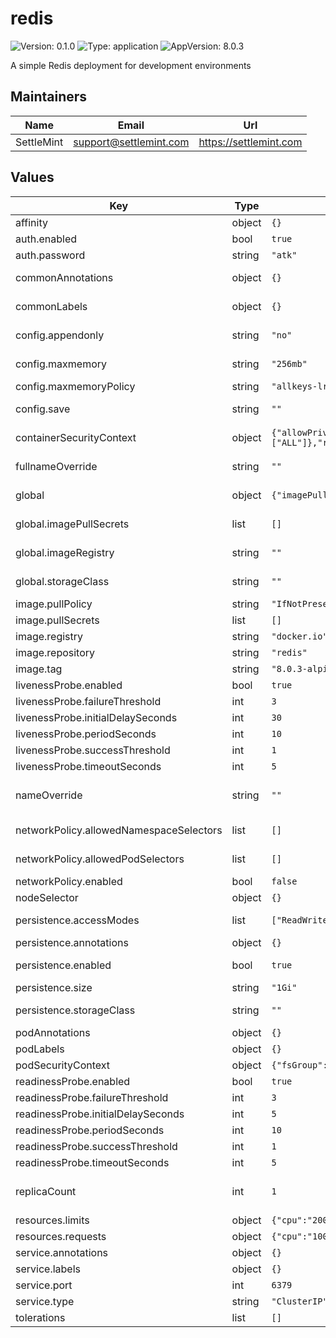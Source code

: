 # redis

![Version: 0.1.0](https://img.shields.io/badge/Version-0.1.0-informational?style=flat-square) ![Type: application](https://img.shields.io/badge/Type-application-informational?style=flat-square) ![AppVersion: 8.0.3](https://img.shields.io/badge/AppVersion-8.0.3-informational?style=flat-square)

A simple Redis deployment for development environments

## Maintainers

| Name | Email | Url |
| ---- | ------ | --- |
| SettleMint | <support@settlemint.com> | <https://settlemint.com> |

## Values

| Key | Type | Default | Description |
|-----|------|---------|-------------|
| affinity | object | `{}` | Affinity |
| auth.enabled | bool | `true` | Enable authentication |
| auth.password | string | `"atk"` | Redis password |
| commonAnnotations | object | `{}` | Annotations to add to all deployed objects |
| commonLabels | object | `{}` | Labels to add to all deployed objects |
| config.appendonly | string | `"no"` | Append only file (AOF persistence) |
| config.maxmemory | string | `"256mb"` | Maximum memory Redis can use |
| config.maxmemoryPolicy | string | `"allkeys-lru"` | Memory eviction policy |
| config.save | string | `""` | Save DB to disk (RDB persistence) |
| containerSecurityContext | object | `{"allowPrivilegeEscalation":false,"capabilities":{"drop":["ALL"]},"readOnlyRootFilesystem":false,"runAsNonRoot":true,"runAsUser":999}` | Container security context |
| fullnameOverride | string | `""` | String to fully override common.names.fullname |
| global | object | `{"imagePullSecrets":[],"imageRegistry":"","storageClass":""}` | Global Docker image registry |
| global.imagePullSecrets | list | `[]` | Global Docker registry secret names as an array |
| global.imageRegistry | string | `""` | Global Docker image registry |
| global.storageClass | string | `""` | Global StorageClass for Persistent Volume(s) |
| image.pullPolicy | string | `"IfNotPresent"` | Redis image pull policy |
| image.pullSecrets | list | `[]` | Redis image pull secrets |
| image.registry | string | `"docker.io"` | Redis image registry |
| image.repository | string | `"redis"` | Redis image repository |
| image.tag | string | `"8.0.3-alpine"` | Redis image tag |
| livenessProbe.enabled | bool | `true` | Enable liveness probe |
| livenessProbe.failureThreshold | int | `3` | Failure threshold |
| livenessProbe.initialDelaySeconds | int | `30` | Initial delay seconds |
| livenessProbe.periodSeconds | int | `10` | Period seconds |
| livenessProbe.successThreshold | int | `1` | Success threshold |
| livenessProbe.timeoutSeconds | int | `5` | Timeout seconds |
| nameOverride | string | `""` | String to partially override common.names.fullname |
| networkPolicy.allowedNamespaceSelectors | list | `[]` | Additional allowed namespace selectors |
| networkPolicy.allowedPodSelectors | list | `[]` | Additional allowed pod selectors |
| networkPolicy.enabled | bool | `false` | Enable network policies |
| nodeSelector | object | `{}` | Node selector |
| persistence.accessModes | list | `["ReadWriteOnce"]` | Access mode for the PVC |
| persistence.annotations | object | `{}` | Annotations for the PVC |
| persistence.enabled | bool | `true` | Enable persistence using PVC |
| persistence.size | string | `"1Gi"` | Size of the PVC |
| persistence.storageClass | string | `""` | Storage class for the PVC |
| podAnnotations | object | `{}` | Pod annotations |
| podLabels | object | `{}` | Pod labels |
| podSecurityContext | object | `{"fsGroup":999,"runAsNonRoot":true,"runAsUser":999}` | Pod security context |
| readinessProbe.enabled | bool | `true` | Enable readiness probe |
| readinessProbe.failureThreshold | int | `3` | Failure threshold |
| readinessProbe.initialDelaySeconds | int | `5` | Initial delay seconds |
| readinessProbe.periodSeconds | int | `10` | Period seconds |
| readinessProbe.successThreshold | int | `1` | Success threshold |
| readinessProbe.timeoutSeconds | int | `5` | Timeout seconds |
| replicaCount | int | `1` | Number of Redis replicas (should be 1 for development) |
| resources.limits | object | `{"cpu":"200m","memory":"256Mi"}` | Resource limits |
| resources.requests | object | `{"cpu":"100m","memory":"128Mi"}` | Resource requests |
| service.annotations | object | `{}` | Service annotations |
| service.labels | object | `{}` | Service labels |
| service.port | int | `6379` | Redis port |
| service.type | string | `"ClusterIP"` | Service type |
| tolerations | list | `[]` | Tolerations |
